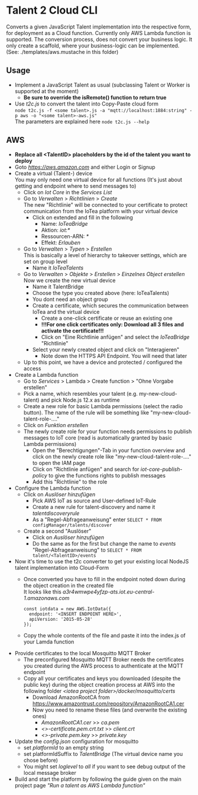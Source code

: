 <!---
  Copyright (c) 2021 Bosch.IO GmbH

  This Source Code Form is subject to the terms of the Mozilla Public
  License, v. 2.0. If a copy of the MPL was not distributed with this
  file, You can obtain one at https://mozilla.org/MPL/2.0/.

  SPDX-License-Identifier: MPL-2.0
-->

# Talent 2 Cloud CLI

Converts a given JavaScript Talent implementation into the respective form, for deployment as a Cloud function.
Currently only AWS Lambda function is supported.
The conversion process, does not convert your business logic. It only create a scaffold, where your business-logic can be implemented. (See: ./templates/aws.mustache in this folder)

## Usage

- Implement a JavaScript Talent as usual (subclassing Talent or Worker is supported at the moment)
  - __Be sure to override the isRemote() function to return true__
- Use _t2c.js_ to convert the talent into Copy-Paste cloud form<br>
  `node t2c.js -f <some talent>.js -a "mqtt://localhost:1884:string" -p aws -o "<some talent>-aws.js"`<br>
  The parameters are explained here ```node t2c.js --help```

## AWS

- __Replace all \<TalentID\> placeholders by the id of the talent you want to deploy__
- Goto _https://aws.amazon.com_ and either Login or Signup
- Create a virtual (Talent-) device<br>
  You may only need one virtual device for all functions (It's just about getting and endpoint where to send messages to)
  - Click on _Iot Core_ in the _Services List_
  - Go to _Verwalten_ \> _Richtlinien_ \> _Create_<br>
    The new "Richtlinie" will be connected to your certificate to protect communication from the IoTea platform with your virtual device
    - Click on extended and fill in the following
      - Name: _IoTeaBridge_
      - Aktion: _iot:*_
      - Ressourcen-ARN: _*_
      - Effekt: _Erlauben_
  - Go to _Verwalten_ \> _Typen_ \> _Erstellen_<br>
    This is basically a level of hierarchy to takeover settings, which are set on group level
    - Name it _IoTeaTalents_
  - Go to _Verwalten_ \> _Objekte_ \> _Erstellen_ \> _Einzelnes Object erstellen_<br>
    Now we create the new virtual device
    - Name it TalentBridge
    - Choose the type you created above (here: IoTeaTalents)
    - You dont need an object group
    - Create a certificate, which secures the communication between IoTea and the virtual device
      - Create a one-click certificate or reuse an existing one
      - __!!!For one click certificates only: Download all 3 files and activate the certificate!!!__
      - Click on "Eine Richtlinie anfügen" and select the _IoTeaBridge_ "Richtlinie"
    - Select your newly created object and click on "Interagieren"
      - Note down the HTTPS API Endpoint. You will need that later
  - Up to this point, we have a device and protected / configured the access
- Create a Lambda function
  - Go to _Services_ \> Lambda \> Create function \> "Ohne Vorgabe erstellen"
  - Pick a name, which resembles your talent (e.g. my-new-cloud-talent) and pick Node.js 12.x as runtime
  - Create a new role for basic Lambda permissions (select the radio button). The name of the rule will be something like "my-new-cloud-talent-role-...."
  - Click on _Funktion erstellen_
  - The newly create role for your function needs permissions to publish messages to IoT core (read is automatically granted by basic Lambda permissions)
    - Open the "Berechtigungen"-Tab in your function overview and click on the newly create role like "my-new-cloud-talent-role-...." to open the IAM page
    - Click on "Richtlinie anfügen" and search for _iot-core-publish-policy_ to give the functions rights to publish messages
    - Add this "Richtlinie" to the role
- Configure the Lambda function
  - Click on _Auslöser hinzufügen_
    - Pick AWS IoT as source and User-defined IoT-Rule
    - Create a new rule for talent-discovery and name it _talentdiscoveryrule_
    - As a "Regel-Abfrageanweisung" enter ```SELECT * FROM configManager/talents/discover```
  - Create a second "Auslöser"
    - Click on _Auslöser hinzufügen_
    - Do the same as for the first but change the name to _<TalentID>events_ "Regel-Abfrageanweisung" to `SELECT * FROM talent/<TalentID>/events`
- Now it's time to use the t2c converter to get your existing local NodeJS talent implementation into Cloud-Form
  - Once converted you have to fill in the endpoint noted down during the object creation in the created file<br>
    It looks like this _a3r4wmwpe4yfzp-ats.iot.eu-central-1.amazonaws.com_<br>

    ```code
    const iotdata = new AWS.IotData({
      endpoint: '<INSERT ENDPOINT HERE>',
      apiVersion: '2015-05-28'
    });
    ```

  - Copy the whole contents of the file and paste it into the index.js of your Lamda function
- Provide certificates to the local Mosquitto MQTT Broker
  - The preconfigured Mosquitto MQTT Broker needs the certificates you created during the AWS process to authenticate at the MQTT endpoint
  - Copy all your certificates and keys you downloaded (despite the public key) during the object creation process at AWS into the following folder _\<iotea project folder\>/docker/mosquitto/certs_
    - Download AmazonRootCA from https://www.amazontrust.com/repository/AmazonRootCA1.cer
    - Now you need to rename these files (and overwrite the existing ones)
      - _AmazonRootCA1.cer_ \>\> _ca.pem_
      - _\<\>-certificate.pem.crt.txt_ \>\> _client.crt_
      - _\<\>-private.pem.key_ \>\> _private.key_
- Update the _config.json_ configuration for mosquitto
  - set _platformId_ to an empty string
  - set platformIdSuffix to _TalentBridge_ (The virtual device name you chose before)
  - You might set _loglevel_ to _all_ if you want to see debug output of the local message broker
- Build and start the platform by following the guide given on the main project page _"Run a talent as AWS Lambda function"_
